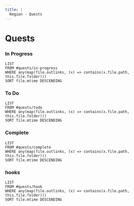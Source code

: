 ```yaml
---
title: |
  Region - Quests
---
```


# Quests

### In Progress

````dataview
LIST
FROM #quests/in-progress
WHERE any(map(file.outlinks, (x) => contains(x.file.path, this.file.folder)))
SORT file.mtime DESCENDING
````

### To Do

````dataview
LIST
FROM #quests/todo
WHERE any(map(file.outlinks, (x) => contains(x.file.path, this.file.folder)))
SORT file.mtime DESCENDING
````

### Complete

````dataview
LIST
FROM #quests/complete
WHERE any(map(file.outlinks, (x) => contains(x.file.path, this.file.folder)))
SORT file.mtime DESCENDING
````

### hooks

````dataview
LIST
FROM #quests/hook
WHERE any(map(file.outlinks, (x) => contains(x.file.path, this.file.folder)))
SORT file.mtime DESCENDING
````
